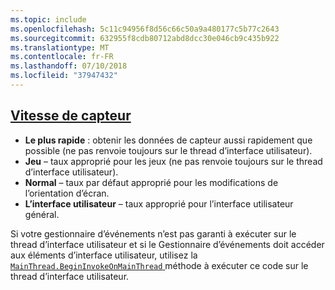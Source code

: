 ```yaml
---
ms.topic: include
ms.openlocfilehash: 5c11c94956f8d56c66c50a9a480177c5b77c2643
ms.sourcegitcommit: 632955f8cdb80712abd8dcc30e046cb9c435b922
ms.translationtype: MT
ms.contentlocale: fr-FR
ms.lasthandoff: 07/10/2018
ms.locfileid: "37947432"
---
```

## <a name="sensor-speedxrefxamarinessentialssensorspeed"></a>[Vitesse de capteur](xref:Xamarin.Essentials.SensorSpeed)

- **Le plus rapide** : obtenir les données de capteur aussi rapidement que possible (ne pas renvoie toujours sur le thread d’interface utilisateur).
- **Jeu** – taux approprié pour les jeux (ne pas renvoie toujours sur le thread d’interface utilisateur).
- **Normal** – taux par défaut approprié pour les modifications de l’orientation d’écran.
- **L’interface utilisateur** – taux approprié pour l’interface utilisateur général.

Si votre gestionnaire d’événements n’est pas garanti à exécuter sur le thread d’interface utilisateur et si le Gestionnaire d’événements doit accéder aux éléments d’interface utilisateur, utilisez la [ `MainThread.BeginInvokeOnMainThread` ](~/essentials/main-thread.md) méthode à exécuter ce code sur le thread d’interface utilisateur.